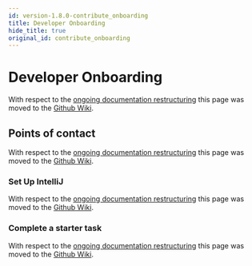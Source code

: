 ```yaml
---
id: version-1.8.0-contribute_onboarding
title: Developer Onboarding
hide_title: true
original_id: contribute_onboarding
---
```


# Developer Onboarding

With respect to the [ongoing documentation restructuring](https://github.com/magma/magma/issues/9848) this page was moved to the [Github Wiki](https://github.com/magma/magma/wiki/Contributor-Guide).

## Points of contact

With respect to the [ongoing documentation restructuring](https://github.com/magma/magma/issues/9848) this page was moved to the [Github Wiki](https://github.com/magma/magma/wiki/Communication-Tools-and-Processes).

### Set Up IntelliJ

With respect to the [ongoing documentation restructuring](https://github.com/magma/magma/issues/9848) this page was moved to the [Github Wiki](https://github.com/magma/magma/wiki/Contributing-Code-with-IntelliJ).

### Complete a starter task

With respect to the [ongoing documentation restructuring](https://github.com/magma/magma/issues/9848) this page was moved to the [Github Wiki](https://github.com/magma/magma/wiki/Contributing-Code).
